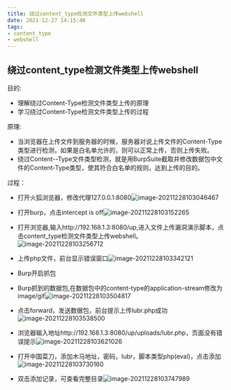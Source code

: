 ```yaml
---
title: 绕过content_type检测文件类型上传webshell
date: 2021-12-27 14:15:40
tags: 
- content_type
- webshell
---
```


## 绕过content_type检测文件类型上传webshell

目的:
* 理解绕过Content-Type检测文件类型上传的原理
* 学习绕过Content-Type检测文件类型上传的过程

原理:
* 当浏览器在上传文件到服务器的时候，服务器对说上传文件的Content-Type类型进行检测，如果是白名单允许的，则可以正常上传，否则上传失败。
* 绕过Content--Type文件类型检测，就是用BurpSuite截取并修改数据包中文件的Content-Type类型，使其符合白名单的规则，达到上传的目的。

过程：

* 打开火狐浏览器，修改代理127.0.0.1:8080![image-20211228103046467](https://121.5.125.62:88/image/%E7%BB%95%E8%BF%87content-type%E6%A3%80%E6%B5%8B%E6%96%87%E4%BB%B6%E7%B1%BB%E5%9E%8B%E4%B8%8A%E4%BC%A0webshell/image-20211228103046467.png)

* 打开burp，点击intercept is off![image-20211228103152265](https://121.5.125.62:88/image/%E7%BB%95%E8%BF%87content-type%E6%A3%80%E6%B5%8B%E6%96%87%E4%BB%B6%E7%B1%BB%E5%9E%8B%E4%B8%8A%E4%BC%A0webshell/image-20211228103152265.png)
* 打开浏览器,输入http://192.168.1.3:8080/up,进入文件上传漏洞演示脚本，点击content_type检测文件类型上传webshell。![image-20211228103256712](https://121.5.125.62:88/image/%E7%BB%95%E8%BF%87content-type%E6%A3%80%E6%B5%8B%E6%96%87%E4%BB%B6%E7%B1%BB%E5%9E%8B%E4%B8%8A%E4%BC%A0webshell/image-20211228103256712.png)
* 上传php文件，前台显示错误窗口![image-20211228103342121](https://121.5.125.62:88/image/%E7%BB%95%E8%BF%87content-type%E6%A3%80%E6%B5%8B%E6%96%87%E4%BB%B6%E7%B1%BB%E5%9E%8B%E4%B8%8A%E4%BC%A0webshell/image-20211228103342121.png)
* Burp开启抓包
* Burp抓到的数据包,在数据包中的content-type的application-stream修改为image/gif![image-20211228103504817](https://121.5.125.62:88/image/%E7%BB%95%E8%BF%87content-type%E6%A3%80%E6%B5%8B%E6%96%87%E4%BB%B6%E7%B1%BB%E5%9E%8B%E4%B8%8A%E4%BC%A0webshell/image-20211228103504817.png)
* 点击forward，发送数据包，前台提示上传lubr.php成功![image-20211228103538500](https://121.5.125.62:88/image/%E7%BB%95%E8%BF%87content-type%E6%A3%80%E6%B5%8B%E6%96%87%E4%BB%B6%E7%B1%BB%E5%9E%8B%E4%B8%8A%E4%BC%A0webshell/image-20211228103538500.png)
* 浏览器输入地址http://192.168.1.3:8080/up/uploads/lubr.php，页面没有错误提示![image-20211228103621026](https://121.5.125.62:88/image/%E7%BB%95%E8%BF%87content-type%E6%A3%80%E6%B5%8B%E6%96%87%E4%BB%B6%E7%B1%BB%E5%9E%8B%E4%B8%8A%E4%BC%A0webshell/image-20211228103621026.png)
* 打开中国菜刀，添加木马地址，密码，lubr，脚本类型php(eval)，点击添加![image-20211228103730160](https://121.5.125.62:88/image/%E7%BB%95%E8%BF%87content-type%E6%A3%80%E6%B5%8B%E6%96%87%E4%BB%B6%E7%B1%BB%E5%9E%8B%E4%B8%8A%E4%BC%A0webshell/image-20211228103730160.png)
* 双击添加记录，可查看完整目录![image-20211228103747989](https://121.5.125.62:88/image/%E7%BB%95%E8%BF%87content-type%E6%A3%80%E6%B5%8B%E6%96%87%E4%BB%B6%E7%B1%BB%E5%9E%8B%E4%B8%8A%E4%BC%A0webshell/image-20211228103747989.png)

